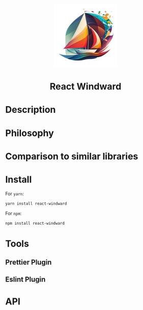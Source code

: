 <div align="center">
  <img width="200" src="./assets/logo.png" alt="react-windward logo">
</div>
<h1 align="center">
  React Windward
</h1>

# Description

# Philosophy

# Comparison to similar libraries

# Install

For `yarn`:

```sh
yarn install react-windward
```

For `npm`:

```sh
npm install react-windward
```

# Tools

## Prettier Plugin

## Eslint Plugin

# API
